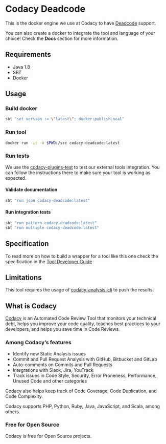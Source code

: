 # Codacy Deadcode

This is the docker engine we use at Codacy to have [Deadcode](https://github.com/tsenart/deadcode) support.

You can also create a docker to integrate the tool and language of your choice!
Check the **Docs** section for more information.

## Requirements

-   Java 1.8
-   SBT
-   Docker

## Usage

### Build docker

```sh
sbt "set version := \"latest\"; docker:publishLocal"
```

### Run tool

```sh
docker run -it -v $PWD:/src codacy-deadcode:latest
```

### Run tests

We use the [codacy-plugins-test](https://github.com/codacy/codacy-plugins-test) to test our external tools integration.
You can follow the instructions there to make sure your tool is working as expected.

#### Validate documentation

```sh
sbt "run json codacy-deadcode:latest"
```

#### Run integration tests

```sh
sbt "run pattern codacy-deadcode:latest"
sbt "run multiple codacy-deadcode:latest"
```

## Specification

To read more on how to build a wrapper for a tool like this one check the specification in the
[Tool Developer Guide](https://github.com/codacy/codacy-engine-scala-seed/blob/master/README.md#how-to-integrate-an-external-analysis-tool-on-codacy)

## Limitations

This tool requires the usage of [codacy-analysis-cli](https://github.com/codacy/codacy-analysis-cli) to push the results.

## What is Codacy

[Codacy](https://www.codacy.com/) is an Automated Code Review Tool that monitors your technical debt,
helps you improve your code quality, teaches best practices to your developers, and helps you save time in Code Reviews.

### Among Codacy’s features

-   Identify new Static Analysis issues
-   Commit and Pull Request Analysis with GitHub, Bitbucket and GitLab
-   Auto-comments on Commits and Pull Requests
-   Integrations with Slack, Jira, YouTrack
-   Track issues in Code Style, Security, Error Proneness, Performance, Unused Code and other categories

Codacy also helps keep track of Code Coverage, Code Duplication, and Code Complexity.

Codacy supports PHP, Python, Ruby, Java, JavaScript, and Scala, among others.

### Free for Open Source

Codacy is free for Open Source projects.
